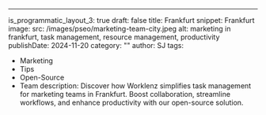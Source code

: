---
is_programmatic_layout_3: true
draft: false
title: Frankfurt
snippet: Frankfurt
image:
  src: /images/pseo/marketing-team-city.jpeg
  alt: marketing in frankfurt, task management, resource management, productivity
publishDate: 2024-11-20
category: ""
author: SJ
tags:
  - Marketing
  - Tips
  - Open-Source
  - Team
description: Discover how Worklenz simplifies task management for marketing teams in Frankfurt. Boost collaboration, streamline workflows, and enhance productivity with our open-source solution.